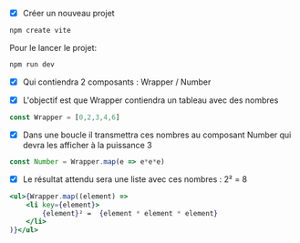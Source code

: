 
- [x] Créer un nouveau projet
```bash
npm create vite
```
  
Pour le lancer le projet:
```bash
npm run dev
```

- [x] Qui contiendra 2 composants : Wrapper / Number

- [x] L'objectif est que Wrapper contiendra un tableau avec des nombres
```jsx
const Wrapper = [0,2,3,4,6]
```

- [x] Dans une boucle il transmettra ces nombres au composant Number qui devra les afficher à la puissance 3
```jsx
const Number = Wrapper.map(e => e*e*e)
```

- [x] Le résultat attendu sera une liste avec ces nombres : 2² = 8
```jsx
<ul>{Wrapper.map((element) =>
    <li key={element}>
        {element}² =  {element * element * element}
    </li>
)}</ul>
```